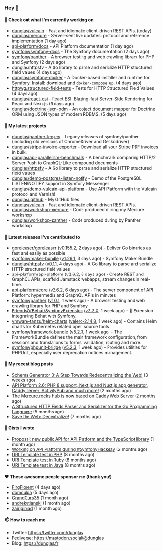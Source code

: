 ### Hey 👋

#### 👷 Check out what I'm currently working on

- [dunglas/vulcain](https://github.com/dunglas/vulcain) - Fast and idiomatic client-driven REST APIs. (today)
- [dunglas/mercure](https://github.com/dunglas/mercure) - Server-sent live updates: protocol and reference implementation (1 day ago)
- [api-platform/docs](https://github.com/api-platform/docs) - API Platform documentation (1 day ago)
- [symfony/symfony-docs](https://github.com/symfony/symfony-docs) - The Symfony documentation (2 days ago)
- [symfony/panther](https://github.com/symfony/panther) - A browser testing and web crawling library for PHP and Symfony (2 days ago)
- [dunglas/httpsfv](https://github.com/dunglas/httpsfv) - A Go library to parse and serialize HTTP structured field values (4 days ago)
- [dunglas/symfony-docker](https://github.com/dunglas/symfony-docker) - A Docker-based installer and runtime for Symfony. Install: download and `docker-compose up`. (4 days ago)
- [httpwg/structured-field-tests](https://github.com/httpwg/structured-field-tests) - Tests for HTTP Structured Field Values (4 days ago)
- [dunglas/react-esi](https://github.com/dunglas/react-esi) - React ESI: Blazing-fast Server-Side Rendering for React and Next.js (5 days ago)
- [dunglas/doctrine-json-odm](https://github.com/dunglas/doctrine-json-odm) - An object document mapper for Doctrine ORM using JSON types of modern RDBMS. (5 days ago)

#### 🌱 My latest projects

- [dunglas/panther-legacy](https://github.com/dunglas/panther-legacy) - Legacy releases of symfony/panther (including old versions of ChromeDriver and Geckodriver)
- [dunglas/stripe-invoice-exporter](https://github.com/dunglas/stripe-invoice-exporter) - Download all your Stripe PDF invoices in bulk.
- [dunglas/api-parallelism-benchmark](https://github.com/dunglas/api-parallelism-benchmark) - A benchmark comparing HTTP/2 Server Push to GraphQL-Like compound documents
- [dunglas/httpsfv](https://github.com/dunglas/httpsfv) - A Go library to parse and serialize HTTP structured field values
- [dunglas/demo-postgres-listen-notify](https://github.com/dunglas/demo-postgres-listen-notify) - Demo of the PostgreSQL LISTEN/NOTIFY support in Symfony Messenger
- [dunglas/demo-vulcain-api-platform](https://github.com/dunglas/demo-vulcain-api-platform) - Use API Platform with the Vulcain protocol and Varnish!
- [dunglas/.github](https://github.com/dunglas/.github) - My GitHub files
- [dunglas/vulcain](https://github.com/dunglas/vulcain) - Fast and idiomatic client-driven REST APIs.
- [dunglas/workshop-mercure](https://github.com/dunglas/workshop-mercure) - Code produced during my Mercure workshop
- [dunglas/workshop-panther](https://github.com/dunglas/workshop-panther) - Code produced during by Panther workshop

#### 🔭 Latest releases I've contributed to

- [goreleaser/goreleaser](https://github.com/goreleaser/goreleaser) ([v0.155.2](https://github.com/goreleaser/goreleaser/releases/tag/v0.155.2), 2 days ago) - Deliver Go binaries as fast and easily as possible
- [symfony/maker-bundle](https://github.com/symfony/maker-bundle) ([v1.29.1](https://github.com/symfony/maker-bundle/releases/tag/v1.29.1), 3 days ago) - Symfony Maker Bundle
- [dunglas/httpsfv](https://github.com/dunglas/httpsfv) ([v0.1.1](https://github.com/dunglas/httpsfv/releases/tag/v0.1.1), 4 days ago) - A Go library to parse and serialize HTTP structured field values
- [api-platform/api-platform](https://github.com/api-platform/api-platform) ([v2.6.2](https://github.com/api-platform/api-platform/releases/tag/v2.6.2), 6 days ago) - Create REST and GraphQL APIs, scaffold Jamstack webapps, stream changes in real-time.
- [api-platform/core](https://github.com/api-platform/core) ([v2.6.2](https://github.com/api-platform/core/releases/tag/v2.6.2), 6 days ago) - The server component of API Platform: hypermedia and GraphQL APIs in minutes
- [symfony/panther](https://github.com/symfony/panther) ([v1.0.1](https://github.com/symfony/panther/releases/tag/v1.0.1), 1 week ago) - A browser testing and web crawling library for PHP and Symfony
- [FriendsOfBehat/SymfonyExtension](https://github.com/FriendsOfBehat/SymfonyExtension) ([v2.2.0](https://github.com/FriendsOfBehat/SymfonyExtension/releases/tag/v2.2.0), 1 week ago) - :musical_score: Extension integrating Behat with Symfony.
- [vmware-tanzu/helm-charts](https://github.com/vmware-tanzu/helm-charts) ([velero-2.14.8](https://github.com/vmware-tanzu/helm-charts/releases/tag/velero-2.14.8), 1 week ago) - Contains Helm charts for Kubernetes related open source tools
- [symfony/framework-bundle](https://github.com/symfony/framework-bundle) ([v5.2.3](https://github.com/symfony/framework-bundle/releases/tag/v5.2.3), 1 week ago) - The FrameworkBundle defines the main framework configuration, from sessions and translations to forms, validation, routing and more.
- [symfony/phpunit-bridge](https://github.com/symfony/phpunit-bridge) ([v5.2.3](https://github.com/symfony/phpunit-bridge/releases/tag/v5.2.3), 1 week ago) - Provides utilities for PHPUnit, especially user deprecation notices management.

#### 📜 My recent blog posts

- [Schema Generator 3: A Step Towards Redecentralizing the Web!](http://feedproxy.google.com/~r/dunglas/~3/-eYprhFHaXA/) (3 weeks ago)
- [API Platform 2.6: PHP 8 support, Next.js and Nuxt.js app generator, Caddy server, ActivityPub and much more!](http://feedproxy.google.com/~r/dunglas/~3/X1dkcrZS-qU/) (2 months ago)
- [The Mercure.rocks Hub is now based on Caddy Web Server](http://feedproxy.google.com/~r/dunglas/~3/MjBonxZ_8uQ/) (2 months ago)
- [A Structured HTTP Fields Parser and Serializer for the Go Programming Language](http://feedproxy.google.com/~r/dunglas/~3/ZbYscZI8Qx8/) (5 months ago)
- [Save the Web: Decentralize!](http://feedproxy.google.com/~r/dunglas/~3/sqGQq6DaW2s/) (7 months ago)

#### 📓 Gists I wrote

- [Proposal: new public API for API Platform and the TypeScript library](https://gist.github.com/4da2026f34bf7f18e1db955ef8a9b417) (1 month ago)
- [Working on API Platform during #SymfonyHackday](https://gist.github.com/3949272d40e6390cdd2850a4f312a02a) (2 months ago)
- [URI Template test in PHP](https://gist.github.com/5b10b586427cf66e78a968f82f80691a) (8 months ago)
- [URI Template test in Ruby](https://gist.github.com/ec793690f66167cb849c02284ecf748d) (8 months ago)
- [URI Template test in Java](https://gist.github.com/788b70312231d24e46d7632c634784f5) (8 months ago)

#### ❤️ These awesome people sponsor me (thank you!)

- [FlrgFlorent](https://github.com/FlrgFlorent) (4 days ago)
- [domculpa](https://github.com/domculpa) (5 days ago)
- [GrandOurs35](https://github.com/GrandOurs35) (1 month ago)
- [andrekutianski](https://github.com/andrekutianski) (1 month ago)
- [zairigimad](https://github.com/zairigimad) (1 month ago)

#### 📫 How to reach me

- Twitter: https://twitter.com/dunglas
- Fediverse: https://mastodon.social/@dunglas
- Blog: https://dunglas.fr
